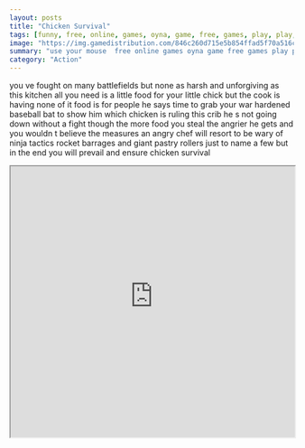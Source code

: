 ```yaml
---
layout: posts
title: "Chicken Survival"
tags: [funny, free, online, games, oyna, game, free, games, play, play, games]
image: "https://img.gamedistribution.com/846c260d715e5b854ffad5f70a516c88.jpg"
summary: "use your mouse  free online games oyna game free games play play games"
category: "Action"
---
```


you ve fought on many battlefields but none as harsh and unforgiving as this kitchen all you need is a little food for your little chick but the cook is having none of it food is for people he says time to grab your war hardened baseball bat to show him which chicken is ruling this crib he s not going down without a fight though the more food you steal the angrier he gets and you wouldn t believe the measures an angry chef will resort to be wary of ninja tactics rocket barrages and giant pastry rollers just to name a few but in the end you will prevail and ensure chicken survival

<iframe width="100%" height="480px;" src="https://flash.gamedistribution.com?game=846c260d715e5b854ffad5f70a516c88"></iframe>